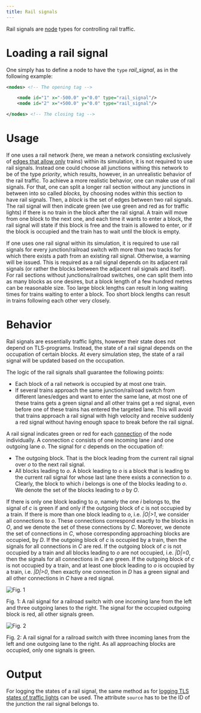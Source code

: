 ```yaml
---
title: Rail signals
---
```


Rail signals are
[node](../Networks/PlainXML.md#node_descriptions)
types for controlling rail traffic.

# Loading a rail signal

One simply has to define a node to have the
`type` *rail_signal*, as in the following
example:

```xml
<nodes> <!-- The opening tag -->

    <node id="1" x="-500.0" y="0.0" type="rail_signal"/>
    <node id="2" x="+500.0" y="0.0" type="rail_signal"/>

</nodes> <!-- The closing tag -->
```

# Usage

If one uses a rail network (here, we mean a network consisting
exclusively of [edges that allow
only](../Networks/PlainXML.md#edge_descriptions)
trains) within its simulation, it is not required to use rail signals.
Instead one could choose all junctions withing this network to be of the
type *priority*, which results, however, in an unrealistic behavior of
the rail traffic. To achieve a more realistic behavior, one can make
use of rail signals. For that, one can split a longer rail section
without any junctions in between into so called *blocks*, by choosing
nodes within this section to have rail signals. Then, a *block* is the
set of edges between two rail signals. The rail signal will then
indicate green (we use green and red as for traffic lights) if there is
no train in the block after the rail signal. A train will move from one
block to the next one, and each time it wants to enter a block, the rail
signal will state if this block is free and the train is allowed to
enter, or if the block is occupied and the train has to wait until the
block is empty.

If one uses one rail signal within its simulation, it is required to use
rail signals for every junction/railroad switch with more than two
tracks for which there exists a path from an existing rail signal.
Otherwise, a warning will be issued. This is required as a rail signal
depends on its adjacent rail signals (or rather the blocks between the
adjacent rail signals and itself). For rail sections without
junctions/railroad switches, one can split them into as many blocks as
one desires, but a block length of a few hundred metres can be
reasonable size. Too large block lengths can result in long waiting times
for trains waiting to enter a block. Too short block lengths can result
in trains following each other very closely.

# Behavior

Rail signals are essentially traffic lights, however their state does
not depend on TLS-programs. Instead, the state of a rail signal depends
on the occupation of certain blocks. At every simulation step, the state
of a rail signal will be updated based on the occupation.

The logic of the rail signals shall guarantee the following points:

- Each block of a rail network is occupied by at most one train.
- If several trains approach the same junction/railroad switch from
  different lanes/edges and want to enter the same lane, at most one
  of these trains gets a green signal and all other trains get a red
  signal, even before one of these trains has entered the targeted
  lane. This will avoid that trains approach a rail signal with high
  velocity and receive suddenly a red signal without having enough
  space to break before the rail signal.

A rail signal indicates green or red for each
[connection](../Networks/PlainXML.md#connection_descriptions)
of the node individually. A connection *c* consists of one incoming lane
*i* and one outgoing lane *o*. The signal for *c* depends on the
occupation of:

- The outgoing block. That is the block leading from the current rail
  signal over *o* to the next rail signal.
- All blocks leading to *o*. A block leading to *o* is a block that is
  leading to the current rail signal for whose last lane there exists
  a connection to *o*. Clearly, the block to which *i* belongs is one
  of the blocks leading to *o*. We denote the set of the blocks
  leading to *o* by *O*.

If there is only one block leading to *o*, namely the one *i* belongs
to, the signal of *c* is green if and only if the outgoing block of *c*
is not occupied by a train. If there is more than one block leading to
*o*, i.e. *|O|\>1*, we consider all connections to *o*. These
connections correspond exactly to the blocks in *O*, and we denote the
set of these connections by *C*. Moreover, we denote the set of
connections in *C*, whose corresponding approaching blocks are occupied,
by *D*. If the outgoing block of *c* is occupied by a train, then the
signals for all connections in *C* are red. If the outgoing block of *c*
is not occupied by a train and all blocks leading to *o* are not
occupied, i.e. *|D|=0*, then the signals for all connections in *C* are
green. If the outgoing block of *c* is not occupied by a train, and at
least one block leading to *o* is occupied by a train, i.e. *|D|\>0*,
then exactly one connection in *D* has a green signal and all other
connections in *C* have a red signal.

![](../images/Outgoing_rail.png "Fig. 1")

Fig. 1: A rail signal for a railroad switch with one incoming lane from
the left and three outgoing lanes to the right. The signal for the
occupied outgoing block is red, all other signals green.

![](../images/Incoming_rail.png "Fig. 2")

Fig. 2: A rail signal for a railroad switch with three incoming lanes
from the left and one outgoing lane to the right. As all approaching
blocks are occupied, only one signals is green.

# Output

For logging the states of a rail signal, the same method as for [logging
TLS states of traffic
lights](../Simulation/Output/Traffic_Lights.md#tls_states) can be
used. The attribute `source` has to be the ID
of the junction the rail signal belongs to.
